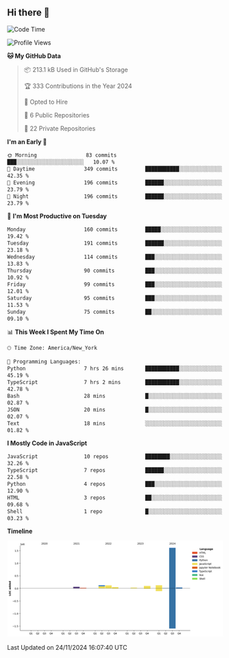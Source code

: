 ## Hi there 👋

<!--START_SECTION:waka-->
![Code Time](http://img.shields.io/badge/Code%20Time-121%20hrs%203%20mins-blue)

![Profile Views](http://img.shields.io/badge/Profile%20Views-0-blue)

**🐱 My GitHub Data** 

> 📦 213.1 kB Used in GitHub's Storage 
 > 
> 🏆 333 Contributions in the Year 2024
 > 
> 💼 Opted to Hire
 > 
> 📜 6 Public Repositories 
 > 
> 🔑 22 Private Repositories 
 > 
**I'm an Early 🐤** 

```text
🌞 Morning                83 commits          ███░░░░░░░░░░░░░░░░░░░░░░   10.07 % 
🌆 Daytime                349 commits         ███████████░░░░░░░░░░░░░░   42.35 % 
🌃 Evening                196 commits         ██████░░░░░░░░░░░░░░░░░░░   23.79 % 
🌙 Night                  196 commits         ██████░░░░░░░░░░░░░░░░░░░   23.79 % 
```
📅 **I'm Most Productive on Tuesday** 

```text
Monday                   160 commits         █████░░░░░░░░░░░░░░░░░░░░   19.42 % 
Tuesday                  191 commits         ██████░░░░░░░░░░░░░░░░░░░   23.18 % 
Wednesday                114 commits         ███░░░░░░░░░░░░░░░░░░░░░░   13.83 % 
Thursday                 90 commits          ███░░░░░░░░░░░░░░░░░░░░░░   10.92 % 
Friday                   99 commits          ███░░░░░░░░░░░░░░░░░░░░░░   12.01 % 
Saturday                 95 commits          ███░░░░░░░░░░░░░░░░░░░░░░   11.53 % 
Sunday                   75 commits          ██░░░░░░░░░░░░░░░░░░░░░░░   09.10 % 
```


📊 **This Week I Spent My Time On** 

```text
🕑︎ Time Zone: America/New_York

💬 Programming Languages: 
Python                   7 hrs 26 mins       ███████████░░░░░░░░░░░░░░   45.19 % 
TypeScript               7 hrs 2 mins        ███████████░░░░░░░░░░░░░░   42.78 % 
Bash                     28 mins             █░░░░░░░░░░░░░░░░░░░░░░░░   02.87 % 
JSON                     20 mins             █░░░░░░░░░░░░░░░░░░░░░░░░   02.07 % 
Text                     18 mins             ░░░░░░░░░░░░░░░░░░░░░░░░░   01.82 % 
```

**I Mostly Code in JavaScript** 

```text
JavaScript               10 repos            ████████░░░░░░░░░░░░░░░░░   32.26 % 
TypeScript               7 repos             ██████░░░░░░░░░░░░░░░░░░░   22.58 % 
Python                   4 repos             ███░░░░░░░░░░░░░░░░░░░░░░   12.90 % 
HTML                     3 repos             ██░░░░░░░░░░░░░░░░░░░░░░░   09.68 % 
Shell                    1 repo              █░░░░░░░░░░░░░░░░░░░░░░░░   03.23 % 
```



**Timeline**

![Lines of Code chart](https://raw.githubusercontent.com/dikshithvishnu/dikshithvishnu/main/assets/bar_graph.png)


 Last Updated on 24/11/2024 16:07:40 UTC
<!--END_SECTION:waka-->
